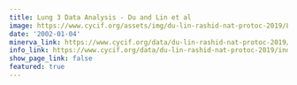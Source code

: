 ```yaml
---
title: Lung 3 Data Analysis - Du and Lin et al
image: https://www.cycif.org/assets/img/du-lin-rashid-nat-protoc-2019/LUNG_3_DATA.jpg
date: '2002-01-04'
minerva_link: https://www.cycif.org/data/du-lin-rashid-nat-protoc-2019/osd-LUNG_3_DATA.html
info_link: https://www.cycif.org/data/du-lin-rashid-nat-protoc-2019/index.html
show_page_link: false
featured: true
---
```


